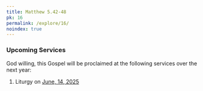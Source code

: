 ```yaml
---
title: Matthew 5.42-48
pk: 16
permalink: /explore/16/
noindex: true
---
```


### Upcoming Services

God willing, this Gospel will be proclaimed at the following services over the next year:


1. Liturgy on [June, 14, 2025](https://orthocal.info/readings/gregorian/2025/06/14/)
